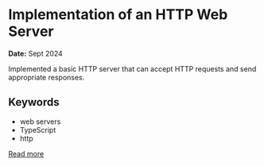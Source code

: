 # Implementation of an HTTP Web Server

**Date:** Sept 2024

Implemented a basic HTTP server that can accept HTTP requests and send appropriate responses.

## Keywords
- web servers
- TypeScript
- http




[Read more](https://utkarshkhandelwal.substack.com/p/implementing-and-understanding-of?r=rvgvb)
